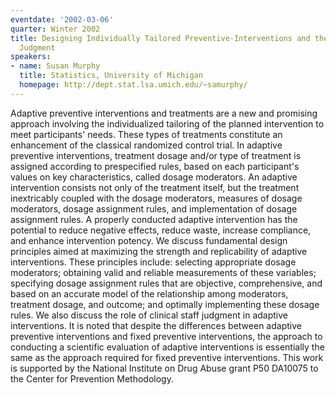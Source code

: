 ```yaml
---
eventdate: '2002-03-06'
quarter: Winter 2002
title: Designing Individually Tailored Preventive-Interventions and the Use of Clinical
  Judgment
speakers:
- name: Susan Murphy
  title: Statistics, University of Michigan
  homepage: http://dept.stat.lsa.umich.edu/~samurphy/
---
```

Adaptive preventive interventions and treatments are a new and promising approach involving the individualized tailoring of the planned intervention to meet participants' needs. These types of treatments constitute an enhancement of the classical randomized control trial. In adaptive preventive interventions, treatment dosage and/or type of treatment is assigned according to prespecified rules, based on each participant's values on key characteristics, called dosage moderators. An adaptive intervention consists not only of the treatment itself, but the treatment inextricably coupled with the dosage moderators, measures of dosage moderators, dosage assignment rules, and implementation of dosage assignment rules. A properly conducted adaptive intervention has the potential to reduce negative effects, reduce waste, increase compliance, and enhance intervention potency. We discuss fundamental design principles aimed at maximizing the strength and replicability of adaptive interventions. These principles include: selecting appropriate dosage moderators; obtaining valid and reliable measurements of these variables; specifying dosage assignment rules that are objective, comprehensive, and based on an accurate model of the relationship among moderators, treatment dosage, and outcome; and optimally implementing these dosage rules. We also discuss the role of clinical staff judgment in adaptive interventions. It is noted that despite the differences between adaptive preventive interventions and fixed preventive interventions, the approach to conducting a scientific evaluation of adaptive interventions is essentially the same as the approach required for fixed preventive interventions. This work is supported by the National Institute on Drug Abuse grant P50 DA10075 to the Center for Prevention Methodology.

